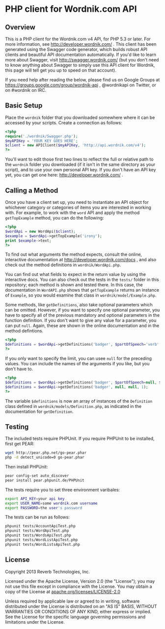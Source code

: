 # PHP client for Wordnik.com API

## Overview

This is a PHP client for the Wordnik.com v4 API, for PHP 5.3 or later. For more information, see http://developer.wordnik.com/ . This client has been generated using the Swagger code generator, which builds robust API clients and beautiful API documentation automatically. If you'd like to learn more about Swagger, visit http://swagger.wordnik.com/ (but you don't need to know anything about Swagger to simply use this API client for Wordnik, this page will tell get you up to speed on that account).

If you need help after reading the below, please find us on Google Groups at https://groups.google.com/group/wordnik-api , @wordnikapi on Twitter, or on #wordnik on IRC.

## Basic Setup

Place the `wordnik` folder that you downloaded somewhere where it can be accessed by your scripts. Create a connection as follows:

```php
<?php
require('./wordnik/Swagger.php');
$myAPIKey = 'YOUR KEY GOES HERE';
$client = new APIClient($myAPIKey, 'http://api.wordnik.com/v4');
?>
```

You'll want to edit those first two lines to reflect the full or relative path to the `wordnik` folder you downloaded (if it isn't in the same directory as your script), and to use your own personal API key. If you don't have an API key yet, you can get one here: http://developer.wordnik.com/ .

## Calling a Method

Once you have a client set up, you need to instantiate an API object for whichever category or categories of items you are interested in working with. For example, to work with the `word` API and apply the method `getTopExample` method, you can do the following:

```php
<?php
$wordApi = new WordApi($client);
$example = $wordApi->getTopExample('irony');
print $example->text;
?>
```

To find out what arguments the method expects, consult the online, interactive documentation at http://developer.wordnik.com/docs , and also check out the method definitions in `wordnik/WordApi.php`.

You can find out what fields to expect in the return value by using the interactive docs. You can also check out the tests in the `tests/` folder in this repository; each method is shown and tested there. In this case, the documentation in `WordAPI.php` shows that `getTopExample` returns an instance of `Example`, so you would examine that class in `wordnik/model/Example.php`.

Some methods, like `getDefinitions`, also take optional parameters which can be omitted. However, if you want to specify one optional parameter, you have to specify all of the previous mandatory and optional parameters in the function definition. If you don't want to give any value for a parameter, you can put `null`. Again, these are shown in the online documentation and in the method defintions.

```php
<?php
$definitions = $wordApi->getDefinitions('badger', $partOfSpeech='verb', $sourceDictionaries='wiktionary', $limit=1);
?>
```

If you only want to specify the limit, you can usee `null` for the preceding values. You can include the names of the arguments if you like, but you don't have to.

```php
<?php
$definitions = $wordApi->getDefinitions('badger', $partOfSpeech=null, $sourceDictionaries=null, $limit=1);
$definitions = $wordApi->getDefinitions('badger', null, null, 1);
?>
```

The variable `$definitions` is now an array of instances of the `Definition` class defined in `wordnik/models/Definition.php`, as indicated in the documentation for `getDefinition`.


## Testing

The included tests require PHPUnit. If you require PHPUnit to be installed, first get PEAR:

```sh
wget http://pear.php.net/go-pear.phar
php -d detect_unicode=0 go-pear.phar
```

Then install PHPUnit:

```sh
pear config-set auto_discover
pear install pear.phpunit.de/PHPUnit
```

The tests require you to set three environment varibales:

```sh
export API_KEY=your api key
export USER_NAME=some wordnik.com username
export PASSWORD=the user's password
```

The tests can be run as follows:

```sh
phpunit tests/AccountApiTest.php
phpunit tests/WordApiTest.php
phpunit tests/WordsApiTest.php
phpunit tests/WordListApiTest.php
phpunit tests/WordListsApiTest.php
```

License
-------

Copyright 2013 Reverb Technologies, Inc.

Licensed under the Apache License, Version 2.0 (the "License");
you may not use this file except in compliance with the License.
You may obtain a copy of the License at [apache.org/licenses/LICENSE-2.0](http://www.apache.org/licenses/LICENSE-2.0)

Unless required by applicable law or agreed to in writing, software
distributed under the License is distributed on an "AS IS" BASIS,
WITHOUT WARRANTIES OR CONDITIONS OF ANY KIND, either express or implied.
See the License for the specific language governing permissions and
limitations under the License.
